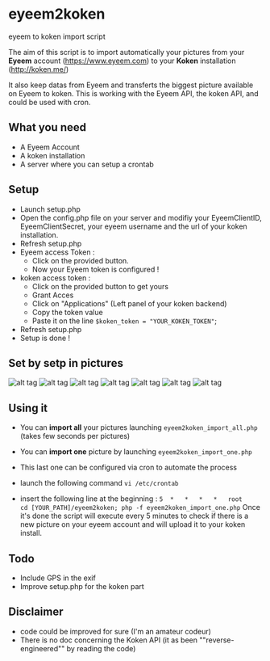 # eyeem2koken
eyeem to koken import script

The aim of this script is to import automatically your pictures from your __Eyeem__ account (https://www.eyeem.com) to your __Koken__ installation (http://koken.me/)

It also keep datas from Eyeem and transferts the biggest picture available on Eyeem to koken.
This is working with the Eyeem API, the koken API, and could be used with cron.

What you need 
---------------------
* A Eyeem Account
* A koken installation
* A server where you can setup a crontab

Setup
---------------------
* Launch setup.php
* Open the config.php file on your server and modifiy your EyeemClientID, EyeemClientSecret, your eyeem username and the url of your koken installation.
* Refresh setup.php
* Eyeem access Token : 
	* Click on the provided button.
	* Now your Eyeem token is configured !
* koken access token : 
	* Click on the provided button to get yours
	* Grant Acces
	* Click on "Applications" (Left panel of your koken backend)
	* Copy the token value
	* Paste it on the line  `$koken_token = "YOUR_KOKEN_TOKEN"`;
* Refresh setup.php
* Setup is done !

Set by setp in pictures
---------------------
![alt tag](https://raw.githubusercontent.com/pnizet/eyeem2koken/master/pictures/01.jpg)
![alt tag](https://raw.githubusercontent.com/pnizet/eyeem2koken/master/pictures/02.jpg)
![alt tag](https://raw.githubusercontent.com/pnizet/eyeem2koken/master/pictures/03.jpg)
![alt tag](https://raw.githubusercontent.com/pnizet/eyeem2koken/master/pictures/04.jpg) 
![alt tag](https://raw.githubusercontent.com/pnizet/eyeem2koken/master/pictures/05.jpg)
![alt tag](https://raw.githubusercontent.com/pnizet/eyeem2koken/master/pictures/06.jpg)
![alt tag](https://raw.githubusercontent.com/pnizet/eyeem2koken/master/pictures/07.jpg)

Using it 
---------------------
* You can **import all** your pictures launching `eyeem2koken_import_all.php` (takes few seconds per pictures)
* You can **import one** picture by launching `eyeem2koken_import_one.php`

* This last one can be configured via cron to automate the process
 * launch the following command `vi /etc/crontab`
 * insert the following line at the beginning : `5  *   *   *   *   root    cd [YOUR_PATH]/eyeem2koken; php -f eyeem2koken_import_one.php`
 Once it's done the script will execute every 5 minutes to check if there is a new picture on your eyeem account and will upload it to your koken install.

Todo
---------------------
* Include GPS in the exif
* Improve setup.php for the koken part

Disclaimer
---------------------
* code could be improved for sure (I'm an amateur codeur)
* There is no doc concerning the Koken API (it as been ""reverse-engineered"" by reading the code)
